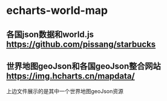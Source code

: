 # echarts-world-map
## 各国json数据和world.js https://github.com/pissang/starbucks
## 世界地图geoJson和各国geoJson整合网站 https://img.hcharts.cn/mapdata/
上边文件展示的是其中一个世界地图geoJson资源
